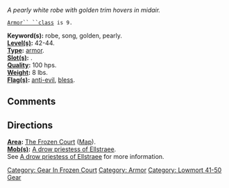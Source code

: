 *A pearly white robe with golden trim hovers in midair.*

[`Armor`` ``class`](Armor_Values.md "wikilink")` is 9.`

**Keyword(s):** robe, song, golden, pearly.  
**[Level(s)](Object_Level.md "wikilink"):** 42-44.  
**[Type](:Category:_Object_Types.md "wikilink"):**
[armor](:Category:_Armor.md "wikilink").  
**[Slot(s)](Object_Slots.md "wikilink"):** <worn about body>.  
**[Quality](Object_Quality.md "wikilink"):** 100 hps.  
**[Weight](Object_Weight.md "wikilink"):** 8 lbs.  
**[Flag(s)](:Category:_Object_Flags.md "wikilink"):**
[anti-evil](Anti-Evil_Flag.md "wikilink"),
[bless](Bless_Flag.md "wikilink").  

## Comments

## Directions

**[Area](:Category:_Areas.md "wikilink"):** [The Frozen
Court](:Category:_Frozen_Court.md "wikilink")
([Map](Frozen_Court_Map.md "wikilink")).  
**[Mob(s)](:Category:_Mobs.md "wikilink"):** [A drow priestess of
Ellstraee](Drow_Priestess_Of_Ellstraee.md "wikilink").  
See [A drow priestess of
Ellstraee](Drow_Priestess_Of_Ellstraee.md "wikilink") for more
information.

[Category: Gear In Frozen
Court](Category:_Gear_In_Frozen_Court "wikilink") [Category:
Armor](Category:_Armor "wikilink") [Category: Lowmort 41-50
Gear](Category:_Lowmort_41-50_Gear "wikilink")
